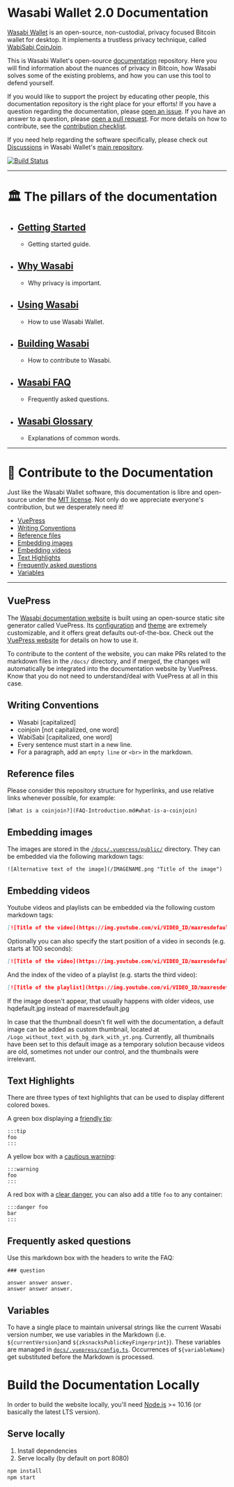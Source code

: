 # Wasabi Wallet 2.0 Documentation

[Wasabi Wallet](https://wasabiwallet.io) is an open-source, non-custodial, privacy focused Bitcoin wallet for desktop. It implements a trustless privacy technique, called [WabiSabi CoinJoin](https://eprint.iacr.org/2021/206).

This is Wasabi Wallet's open-source [documentation](https://docs.wasabiwallet.io) repository.
Here you will find information about the nuances of privacy in Bitcoin, how Wasabi solves some of the existing problems, and how you can use this tool to defend yourself.

If you would like to support the project by educating other people, this documentation repository is the right place for your efforts!
If you have a question regarding the documentation, please [open an issue](https://github.com/zkSNACKs/WasabiDoc/issues).
If you have an answer to a question, please [open a pull request](https://github.com/zkSNACKs/WasabiDoc/pulls).
For more details on how to contribute, see the [contribution checklist](https://docs.wasabiwallet.io/building-wasabi/ContributionChecklist.html).

If you need help regarding the software specifically, please check out [Discussions](https://github.com/zkSNACKs/WalletWasabi/discussions) in Wasabi Wallet's [main repository](https://github.com/zkSNACKs/WalletWasabi).

[![Build Status](https://dev.azure.com/zkSNACKs/WasabiDoc/_apis/build/status/zkSNACKs.WasabiDoc?branchName=master)](https://dev.azure.com/zkSNACKs/WasabiDoc/_build/latest?definitionId=4&branchName=master)

---

# 🏛️ The pillars of the documentation

* ## [Getting Started](https://github.com/zkSNACKs/WasabiDoc/tree/master/docs/getting-started/)
  * Getting started guide.
* ## [Why Wasabi](https://github.com/zkSNACKs/WasabiDoc/tree/master/docs/why-wasabi/)
  * Why privacy is important.
* ## [Using Wasabi](https://github.com/zkSNACKs/WasabiDoc/tree/master/docs/using-wasabi/)
  * How to use Wasabi Wallet.
* ## [Building Wasabi](https://github.com/zkSNACKs/WasabiDoc/tree/master/docs/building-wasabi/)
  * How to contribute to Wasabi.
* ## [Wasabi FAQ](https://github.com/zkSNACKs/WasabiDoc/tree/master/docs/FAQ/)
  * Frequently asked questions.
* ## [Wasabi Glossary](https://github.com/zkSNACKs/WasabiDoc/tree/master/docs/glossary/)
  * Explanations of common words.

---

# 📄 Contribute to the Documentation

Just like the Wasabi Wallet software, this documentation is libre and open-source under the [MIT license](LICENSE).
Not only do we appreciate everyone's contribution, but we desperately need it!

* [VuePress](#vuepress)
* [Writing Conventions](#writing-conventions)
* [Reference files](#reference-files)
* [Embedding images](#embedding-images)
* [Embedding videos](#embedding-videos)
* [Text Highlights](#text-highlights)
* [Frequently asked questions](#frequently-asked-questions)
* [Variables](#variables)

---

## VuePress

The [Wasabi documentation website](https://docs.wasabiwallet.io) is built using an open-source static site generator called VuePress.
Its [configuration](https://github.com/zkSNACKs/WasabiDoc/blob/master/docs/.vuepress/config.js) and [theme](https://github.com/zkSNACKs/WasabiDoc/tree/master/docs/.vuepress/styles) are extremely customizable, and it offers great defaults out-of-the-box.
Check out the [VuePress website](https://v1.vuepress.vuejs.org/) for details on how to use it.

To contribute to the content of the website, you can make PRs related to the markdown files in the `/docs/` directory, and if merged, the changes will automatically be integrated into the documentation website by VuePress.
Know that you do not need to understand/deal with VuePress at all in this case.

## Writing Conventions

- Wasabi [capitalized]
- coinjoin [not capitalized, one word]
- WabiSabi [capitalized, one word]
- Every sentence must start in a new line.
- For a paragraph, add an `empty line` or `<br>` in the markdown.

## Reference files

Please consider this repository structure for hyperlinks, and use relative links whenever possible, for example:

```
[What is a coinjoin?](FAQ-Introduction.md#what-is-a-coinjoin)
```

## Embedding images

The images are stored in the [`/docs/.vuepress/public/`](https://github.com/zkSNACKs/WasabiDoc/tree/master/docs/.vuepress/public) directory.
They can be embedded via the following markdown tags:

```
![Alternative text of the image](/IMAGENAME.png "Title of the image")
```

## Embedding videos

Youtube videos and playlists can be embedded via the following custom markdown tags:

```md
[![Title of the video](https://img.youtube.com/vi/VIDEO_ID/maxresdefault.jpg)](https://youtu.be/VIDEO_ID)
```

Optionally you can also specify the start position of a video in seconds (e.g. starts at 100 seconds):

```md
[![Title of the video](https://img.youtube.com/vi/VIDEO_ID/maxresdefault.jpg)](https://youtu.be/VIDEO_ID?t=123)
```

And the index of the video of a playlist (e.g. starts the third video):

```md
[![Title of the playlist](https://img.youtube.com/vi/VIDEO_ID/maxresdefault.jpg)](https://youtu.be/VIDEO_ID?list=PLAYLIST_ID)
```

If the image doesn't appear, that usually happens with older videos, use hqdefault.jpg instead of maxresdefault.jpg

In case that the thumbnail doesn't fit well with the documentation, a default image can be added as custom thumbnail, located at `/Logo_without_text_with_bg_dark_with_yt.png`.
Currently, all thumbnails have been set to this default image as a temporary solution because videos are old, sometimes not under our control, and the thumbnails were irrelevant.

## Text Highlights

There are three types of text highlights that can be used to display different colored boxes.

A green box displaying a [friendly tip](https://docs.wasabiwallet.io/using-wasabi/PasswordBestPractices.html):

```
:::tip
foo
:::
```

A yellow box with a [cautious warning](https://docs.wasabiwallet.io/using-wasabi/WalletRecovery.html#back-up-wallet-file-and-password):

```
:::warning
foo
:::
```

A red box with a [clear danger](https://docs.wasabiwallet.io/using-wasabi/RestoreElectrum.html), you can also add a title `foo` to any container:

```
:::danger foo
bar
:::
```

## Frequently asked questions

Use this markdown box with the headers to write the FAQ:
```
### question

answer answer answer.
answer answer answer.
```

## Variables

To have a single place to maintain universal strings like the current Wasabi version number, we use variables in the Markdown (i.e.  `${currentVersion}`and `${zksnacksPublicKeyFingerprint}`).
These variables are managed in [`docs/.vuepress/config.ts`](https://github.com/zkSNACKs/WasabiDoc/blob/master/docs/.vuepress/config.ts).
Occurrences of `${variableName}` get substituted before the Markdown is processed.

# Build the Documentation Locally

In order to build the website locally, you'll need [Node.js](https://nodejs.org/) >= 10.16 (or basically the latest LTS version).

## Serve locally

1. Install dependencies
2. Serve locally (by default on port 8080)

```bash
npm install
npm start
```
